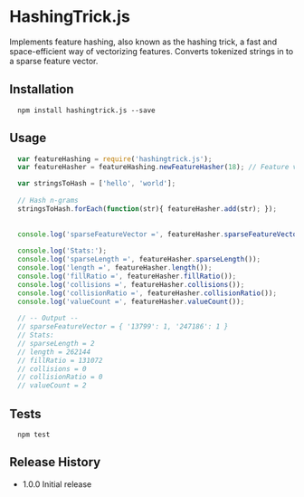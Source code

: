 # HashingTrick.js
Implements feature hashing, also known as the hashing trick, a fast and space-efficient way of vectorizing features. Converts tokenized strings in to a sparse feature vector.

## Installation

```shell
  npm install hashingtrick.js --save
```


## Usage

```js
  var featureHashing = require('hashingtrick.js');
  var featureHasher = featureHashing.newFeatureHasher(18); // Feature vector will be 2^18 elements

  var stringsToHash = ['hello', 'world'];
  
  // Hash n-grams
  stringsToHash.forEach(function(str){ featureHasher.add(str); });
  
  
  console.log('sparseFeatureVector =', featureHasher.sparseFeatureVector());
  
  console.log('Stats:');
  console.log('sparseLength =', featureHasher.sparseLength());
  console.log('length =', featureHasher.length());
  console.log('fillRatio =', featureHasher.fillRatio());
  console.log('collisions =', featureHasher.collisions());
  console.log('collisionRatio =', featureHasher.collisionRatio());
  console.log('valueCount =', featureHasher.valueCount());
  
  // -- Output --
  // sparseFeatureVector = { '13799': 1, '247186': 1 }
  // Stats:
  // sparseLength = 2
  // length = 262144
  // fillRatio = 131072
  // collisions = 0
  // collisionRatio = 0
  // valueCount = 2
```

## Tests

```shell
  npm test
```

## Release History

* 1.0.0 Initial release
